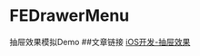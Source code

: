 # FEDrawerMenu
抽屉效果模拟Demo
##文章链接
[iOS开发-抽屉效果](http://www.jianshu.com/users/24da48b2ddb3/latest_articles)
